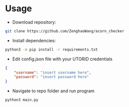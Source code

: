 # Usage

* Download repository:

```bash
git clone https://github.com/ZenghaoWang/acorn_checker
```

* Install dependencies:  

```bash
python3 -m pip install -r requirements.txt  
```

* Edit config.json file with your UTORID credentials

```json
{
    "username": "insert username here",
    "password": "insert password here"
}
```

* Navigate to repo folder and run program
```bash
python3 main.py 
```